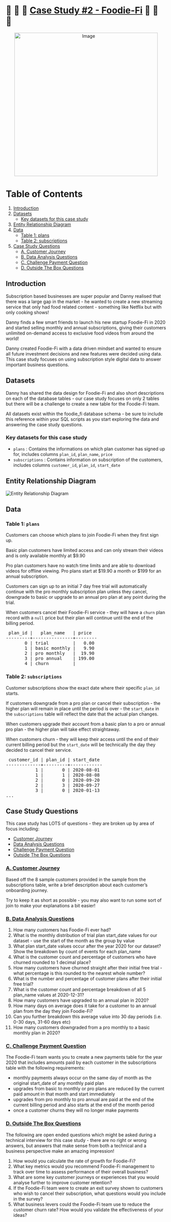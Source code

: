 # :avocado: :avocado: :avocado: [Case Study #2 - Foodie-Fi](https://8weeksqlchallenge.com/case-study-3/) :avocado: :avocado: :avocado:

<p align = "center">
    <img src="./images/title.png" alt="Image" width="450" height="450">
</p>


# Table of Contents

1. [Introduction](#introduction)
2. [Datasets](#datasets)
   - [Key datasets for this case study](#key-datasets-for-this-case-study)
3. [Entity Relationship Diagram](#entity-relationship-diagram)
4. [Data](#data)
   - [Table 1: plans](#table-1-plans)
   - [Table 2: subscriptions](#table-2-subscriptions)
5. [Case Study Questions](#case-study-questions)
   - [A. Customer Journey](#a-customer-journey)
   - [B. Data Analysis Questions](#b-data-analysis-questions)
   - [C. Challenge Payment Question](#c-challenge-payment-question)
   - [D. Outside The Box Questions](#d-outside-the-box-questions)


## Introduction

Subscription based businesses are super popular and Danny realised that there was a large gap in the market - he wanted to create a new streaming service that only had food related content - something like Netflix but with only cooking shows!

Danny finds a few smart friends to launch his new startup Foodie-Fi in 2020 and started selling monthly and annual subscriptions, giving their customers unlimited on-demand access to exclusive food videos from around the world!

Danny created Foodie-Fi with a data driven mindset and wanted to ensure all future investment decisions and new features were decided using data. This case study focuses on using subscription style digital data to answer important business questions.


## Datasets

Danny has shared the data design for Foodie-Fi and also short descriptions on each of the database tables - our case study focuses on only 2 tables but there will be a challenge to create a new table for the Foodie-Fi team.

All datasets exist within the foodie_fi database schema - be sure to include this reference within your SQL scripts as you start exploring the data and answering the case study questions.


### Key datasets for this case study

* `plans` : Contains the informations on which plan customer has signed up for, includes columns `plan_id`, `plan_name`, `price`
* `subscriptions` : Contains information on subscription of the customers, includes columns `customer_id`, `plan_id`, `start_date`

## Entity Relationship Diagram

![Entity Relationship Diagram](./images/ERD.png)


## Data

### Table 1: `plans`

Customers can choose which plans to join Foodie-Fi when they first sign up.

Basic plan customers have limited access and can only stream their videos and is only available monthly at $9.90

Pro plan customers have no watch time limits and are able to download videos for offline viewing. Pro plans start at $19.90 a month or $199 for an annual subscription.

Customers can sign up to an initial 7 day free trial will automatically continue with the pro monthly subscription plan unless they cancel, downgrade to basic or upgrade to an annual pro plan at any point during the trial.

When customers cancel their Foodie-Fi service - they will have a `churn` plan record with a `null` price but their plan will continue until the end of the billing period.

<pre>
 plan_id |   plan_name   | price  
---------+---------------+--------
       0 | trial         |   0.00
       1 | basic monthly |   9.90
       2 | pro monthly   |  19.90
       3 | pro annual    | 199.00
       4 | churn         |       
</pre>


### Table 2: `subscriptions`

Customer subscriptions show the exact date where their specific `plan_id` starts.

If customers downgrade from a pro plan or cancel their subscription - the higher plan will remain in place until the period is over - the `start_date` in the `subscriptions` table will reflect the date that the actual plan changes.

When customers upgrade their account from a basic plan to a pro or annual pro plan - the higher plan will take effect straightaway.

When customers churn - they will keep their access until the end of their current billing period but the `start_date` will be technically the day they decided to cancel their service.


<pre>
 customer_id | plan_id | start_date 
-------------+---------+------------
           1 |       0 | 2020-08-01
           1 |       1 | 2020-08-08
           2 |       0 | 2020-09-20
           2 |       3 | 2020-09-27
           3 |       0 | 2020-01-13
...
</pre>


## Case Study Questions

This case study has LOTS of questions - they are broken up by area of focus including:

* [Customer Journey](./A_CustomerJourney.md)
* [Data Analysis Questions](./B_DataAnalysisQuestions.md)
* [Challenge Payment Question](./C_ChallengePaymentQuestion.md)
* [Outside The Box Questions](./D_OutsideTheBoxQuestions.md)


### [A. Customer Journey](./A_CustomerJourney.md)

Based off the 8 sample customers provided in the sample from the subscriptions table, write a brief description about each customer’s onboarding journey.

Try to keep it as short as possible - you may also want to run some sort of join to make your explanations a bit easier!


### [B. Data Analysis Questions](./B_DataAnalysisQuestions.md)

1. How many customers has Foodie-Fi ever had?
2. What is the monthly distribution of trial plan start_date values for our dataset - use the start of the month as the group by value
3. What plan start_date values occur after the year 2020 for our dataset? Show the breakdown by count of events for each plan_name
4. What is the customer count and percentage of customers who have churned rounded to 1 decimal place?
5. How many customers have churned straight after their initial free trial - what percentage is this rounded to the nearest whole number?
6. What is the number and percentage of customer plans after their initial free trial?
7. What is the customer count and percentage breakdown of all 5 plan_name values at 2020-12-31?
8. How many customers have upgraded to an annual plan in 2020?
9. How many days on average does it take for a customer to an annual plan from the day they join Foodie-Fi?
10. Can you further breakdown this average value into 30 day periods (i.e. 0-30 days, 31-60 days etc)
11. How many customers downgraded from a pro monthly to a basic monthly plan in 2020?


### [C. Challenge Payment Question](./C_ChallengePaymentQuestion.md)

The Foodie-Fi team wants you to create a new payments table for the year 2020 that includes amounts paid by each customer in the subscriptions table with the following requirements:

* monthly payments always occur on the same day of month as the original start_date of any monthly paid plan
* upgrades from basic to monthly or pro plans are reduced by the current paid amount in that month and start immediately
* upgrades from pro monthly to pro annual are paid at the end of the current billing period and also starts at the end of the month period
* once a customer churns they will no longer make payments


### [D. Outside The Box Questions](./D_OutsideTheBoxQuestions.md)

The following are open ended questions which might be asked during a technical interview for this case study - there are no right or wrong answers, but answers that make sense from both a technical and a business perspective make an amazing impression!

1. How would you calculate the rate of growth for Foodie-Fi?
2. What key metrics would you recommend Foodie-Fi management to track over time to assess performance of their overall business?
3. What are some key customer journeys or experiences that you would analyse further to improve customer retention?
4. If the Foodie-Fi team were to create an exit survey shown to customers who wish to cancel their subscription, what questions would you include in the survey?
5. What business levers could the Foodie-Fi team use to reduce the customer churn rate? How would you validate the effectiveness of your ideas?
